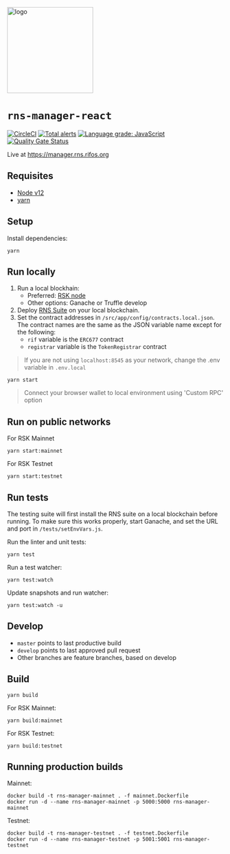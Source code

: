 <img src="/logo.png" alt="logo" height="200" />

# `rns-manager-react`

[![CircleCI](https://circleci.com/gh/rnsdomains/rns-manager-react.svg?style=svg)](https://circleci.com/gh/circrnsdomains/rns-manager-react)
[![Total alerts](https://img.shields.io/lgtm/alerts/g/rnsdomains/rns-manager-react.svg?logo=lgtm&logoWidth=18)](https://lgtm.com/projects/g/rnsdomains/rns-manager-react/alerts/)
[![Language grade: JavaScript](https://img.shields.io/lgtm/grade/javascript/g/rnsdomains/rns-manager-react.svg?logo=lgtm&logoWidth=18)](https://lgtm.com/projects/g/rnsdomains/rns-manager-react/context:javascript)
[![Quality Gate Status](https://sonarcloud.io/api/project_badges/measure?project=rnsdomains_rns-manager-react&metric=alert_status)](https://sonarcloud.io/dashboard?id=rnsdomains_rns-manager-react)

Live at https://manager.rns.rifos.org

## Requisites

- [Node v12](https://nodejs.org/en/)
- [yarn](https://yarnpkg.com/)

## Setup

Install dependencies:
```
yarn
```

## Run locally

1. Run a local blockhain:
    - Preferred: [RSK node](https://developers.rsk.co/quick-start/step1-install-rsk-local-node/)
    - Other options: Ganache or Truffle develop
2. Deploy [RNS Suite](https://github.com/rsksmart/rns-suite) on your local blockchain.
3. Set the contract addresses in `/src/app/config/contracts.local.json`. The contract names are the same as the JSON variable name except for the following:
    - `rif` variable is the `ERC677` contract
    - `registrar` variable is the `TokenRegistrar` contract

> If you are not using `localhost:8545` as your network, change the .env variable in `.env.local`

```
yarn start
```

> Connect your browser wallet to local environment using 'Custom RPC' option

## Run on public networks

For RSK Mainnet 

```
yarn start:mainnet
```

For RSK Testnet

```
yarn start:testnet
```

## Run tests

The testing suite will first install the RNS suite on a local blockchain before running. To make sure this works properly, start Ganache, and set the URL and port in `/tests/setEnvVars.js`.

Run the linter and unit tests:

```
yarn test
```

Run a test watcher:

```
yarn test:watch
```

Update snapshots and run watcher:
```
yarn test:watch -u
```

## Develop

- `master` points to last productive build
- `develop` points to last approved pull request
- Other branches are feature branches, based on develop

## Build

```
yarn build
```

For RSK Mainnet:

```
yarn build:mainnet
```

For RSK Testnet:

```
yarn build:testnet
```

## Running production builds

Mainnet:
```
docker build -t rns-manager-mainnet . -f mainnet.Dockerfile
docker run -d --name rns-manager-mainnet -p 5000:5000 rns-manager-mainnet
```

Testnet:
```
docker build -t rns-manager-testnet . -f testnet.Dockerfile
docker run -d --name rns-manager-testnet -p 5001:5001 rns-manager-testnet
```

